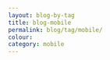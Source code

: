```yaml
---
layout: blog-by-tag
title: blog-mobile
permalink: blog/tag/mobile/
colour:
category: mobile
---
```


